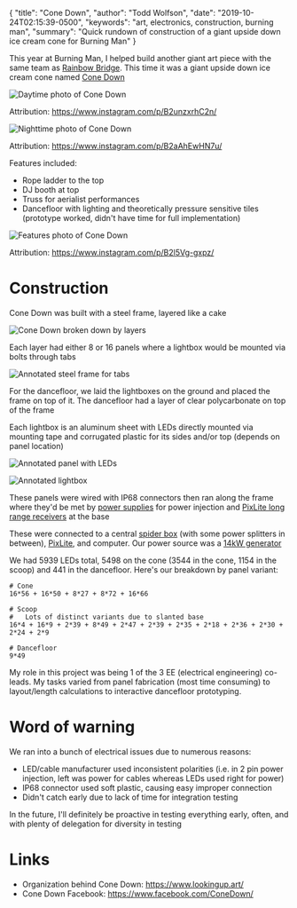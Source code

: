 {
  "title": "Cone Down",
  "author": "Todd Wolfson",
  "date": "2019-10-24T02:15:39-0500",
  "keywords": "art, electronics, construction, burning man",
  "summary": "Quick rundown of construction of a giant upside down ice cream cone for Burning Man"
}

This year at Burning Man, I helped build another giant art piece with the same team as [Rainbow Bridge][]. This time it was a giant upside down ice cream cone named [Cone Down][]

[Rainbow Bridge]: https://twolfson.com/2018-10-12-rainbow-bridge
[Cone Down]: https://www.lookingup.art/icecream

![Daytime photo of Cone Down](/public/images/articles/cone-down/daytime.jpg)

Attribution: https://www.instagram.com/p/B2unzxrhC2n/

![Nighttime photo of Cone Down](/public/images/articles/cone-down/nighttime.jpg)

Attribution: https://www.instagram.com/p/B2aAhEwHN7u/

Features included:

- Rope ladder to the top
- DJ booth at top
- Truss for aerialist performances
- Dancefloor with lighting and theoretically pressure sensitive tiles (prototype worked, didn't have time for full implementation)

![Features photo of Cone Down](/public/images/articles/cone-down/features.jpg)

Attribution: https://www.instagram.com/p/B2l5Vg-gxpz/

# Construction
Cone Down was built with a steel frame, layered like a cake

![Cone Down broken down by layers](/public/images/articles/cone-down/split-layers.jpg)

Each layer had either 8 or 16 panels where a lightbox would be mounted via bolts through tabs

![Annotated steel frame for tabs](/public/images/articles/cone-down/panel-tabs.jpg)

For the dancefloor, we laid the lightboxes on the ground and placed the frame on top of it. The dancefloor had a layer of clear polycarbonate on top of the frame

Each lightbox is an aluminum sheet with LEDs directly mounted via mounting tape and corrugated plastic for its sides and/or top (depends on panel location)

![Annotated panel with LEDs](/public/images/articles/cone-down/panel-with-leds.jpg)

![Annotated lightbox](/public/images/articles/cone-down/lightbox.jpg)

These panels were wired with IP68 connectors then ran along the frame where they'd be met by [power supplies][] for power injection and [PixLite long range receivers][] at the base

These were connected to a central [spider box][] (with some power splitters in between), [PixLite][], and computer. Our power source was a [14kW generator][]

We had 5939 LEDs total, 5498 on the cone (3544 in the cone, 1154 in the scoop) and 441 in the dancefloor. Here's our breakdown by panel variant:

```
# Cone
16*56 + 16*50 + 8*27 + 8*72 + 16*66

# Scoop
#   Lots of distinct variants due to slanted base
16*4 + 16*9 + 2*39 + 8*49 + 2*47 + 2*39 + 2*35 + 2*18 + 2*36 + 2*30 + 2*24 + 2*9

# Dancefloor
9*49
```

[power supplies]: https://www.mouser.com/ProductDetail/MEAN-WELL/LRS-350-12
[PixLite long range receivers]: https://www.advateklights.com/shop/pixlite-pixel-mapping/42-pixlite-16-controller.html
[PixLite]: https://www.advateklights.com/shop/home/51-pixlite-16-long-range-mkii.html
[spider box]: http://www.southwiretools.com/tools/tools/19763R02
[14kW generator]: https://www.multiquip.com/multiquip/pdfs/DCA15SPXU4F_Data_Sheet_292333.pdf

My role in this project was being 1 of the 3 EE (electrical engineering) co-leads. My tasks varied from panel fabrication (most time consuming) to layout/length calculations to interactive dancefloor prototyping.

# Word of warning
We ran into a bunch of electrical issues due to numerous reasons:

- LED/cable manufacturer used inconsistent polarities (i.e. in 2 pin power injection, left was power for cables whereas LEDs used right for power)
- IP68 connector used soft plastic, causing easy improper connection
- Didn't catch early due to lack of time for integration testing

In the future, I'll definitely be proactive in testing everything early, often, and with plenty of delegation for diversity in testing

# Links
- Organization behind Cone Down: https://www.lookingup.art/
- Cone Down Facebook: https://www.facebook.com/ConeDown/
